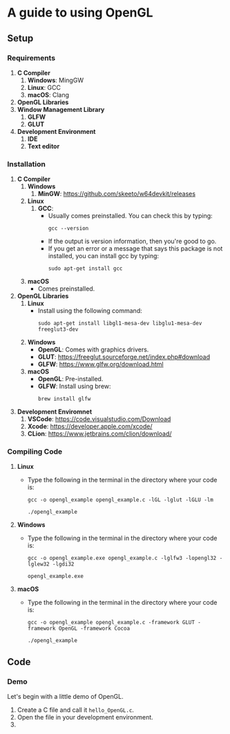 # A guide to using OpenGL

## Setup

### Requirements

1. **C Compiler**
    1. **Windows**: MingGW
    2. **Linux**: GCC
    3. **macOS**: Clang
2. **OpenGL Libraries**
3. **Window Management Library**
    1. **GLFW**
    2. **GLUT**
4. **Development Environment**
    1. **IDE**
    2. **Text editor**

### Installation

1. **C Compiler**
    1. **Windows**
        1. **MinGW**: https://github.com/skeeto/w64devkit/releases
    2. **Linux**
        1. **GCC**:
            * Usually comes preinstalled. You can check this by typing:
              ```shell
              gcc --version
              ```
            * If the output is version information, then you're good to go.
            * If you get an error or a message that says this package is not installed, you can install gcc by typing:
              ```shell
              sudo apt-get install gcc 
              ```      
    3. **macOS**
        * Comes preinstalled.
2. **OpenGL Libraries**
    1. **Linux**
        * Install using the following command:
            ```shell
            sudo apt-get install libgl1-mesa-dev libglu1-mesa-dev freeglut3-dev
            ```
    2. **Windows**
        * **OpenGL**: Comes with graphics drivers.
        * **GLUT**: https://freeglut.sourceforge.net/index.php#download
        * **GLFW**: https://www.glfw.org/download.html
    3. **macOS**
        * **OpenGL**: Pre-installed.
        * **GLFW**: Install using brew:
            ```shell
            brew install glfw
            ```
3. **Development Enviromnet**
    1. **VSCode**: https://code.visualstudio.com/Download
    2. **Xcode**: https://developer.apple.com/xcode/
    3. **CLion**: https://www.jetbrains.com/clion/download/

### Compiling Code

1. **Linux**

    * Type the following in the terminal in the directory where your code is:

         ```shell
         gcc -o opengl_example opengl_example.c -lGL -lglut -lGLU -lm
 
         ./opengl_example
         ```
2. **Windows**
    * Type the following in the terminal in the directory where your code is:
        ```shell
        gcc -o opengl_example.exe opengl_example.c -lglfw3 -lopengl32 -lglew32 -lgdi32

        opengl_example.exe
        ```

3. **macOS**
    * Type the following in the terminal in the directory where your code is:
        ```shell
        gcc -o opengl_example opengl_example.c -framework GLUT -framework OpenGL -framework Cocoa
 
        ./opengl_example
        ```

## Code

### Demo

Let's begin with a little demo of OpenGL.

1. Create a C file and call it `hello_OpenGL.c`.
2. Open the file in your development environment.
3. 